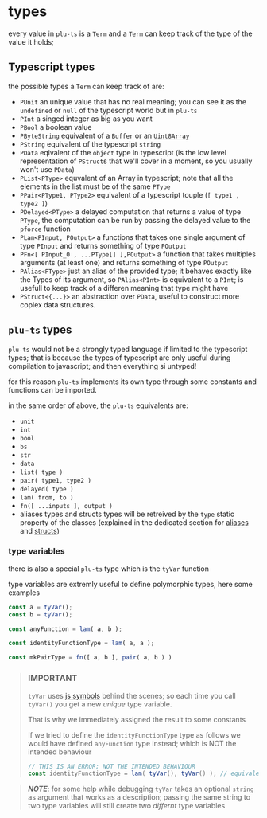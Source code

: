 # types

every value in `plu-ts` is a `Term` and a `Term` can keep track of the type of the value it holds;

## Typescript types

the possible types a `Term` can keep track of are:

- `PUnit` an unique value that has no real meaning; you can see it as the `undefined` or `null` of the typescript world but in `plu-ts`
- `PInt` a singed integer as big as you want
- `PBool` a boolean value
- `PByteString` equivalent of a `Buffer` or an [`Uint8Array`](https://developer.mozilla.org/en-US/docs/Web/JavaScript/Reference/Global_Objects/Uint8Array)
- `PString` equivalent of the typescript `string`
- `PData` eqivalent of the `object` type in typescript (is the low level representation of `PStruct`s that we'll cover in a moment, so you usually won't use `PData`)
- `PList<PType>` equvalent of an Array in typescript; note that all the elements in the list must be of the same `PType`
- `PPair<PType1, PType2>` equivalent of a typescript touple (`[ type1 , type2 ]`)
- `PDelayed<PType>` a delayed computation that returns a value of type `PType`, the computation can be run by passing the delayed value to the `pforce` function
- `PLam<PInput, POutput>` a functions that takes one single argument of type `PInput` and returns something of type `POutput`
- `PFn<[ PInput_0 , ...PType[] ],POutput>` a function that takes multiples arguments (at least one) and returns something of type `POutput`
- `PAlias<PType>` just an alias of the provided type; it behaves exactly like the Types of its argument, so `PAlias<PInt>` is equivalent to a  `PInt`; is usefull to keep track of a differen meaning that type might have
- `PStruct<{...}>` an abstraction over `PData`, useful to construct more coplex data structures.

## `plu-ts` types

`plu-ts` would not be a strongly typed language if limited to the typescript types;
that is because the types of typescript are only useful during compilation to javascript; and then everything si untyped!

for this reason `plu-ts` implements its own type through some constants and functions can be imported.

in the same order of above, the `plu-ts` equivalents are:

- `unit`
- `int`
- `bool`
- `bs`
- `str`
- `data`
- `list( type )`
- `pair( type1, type2 )`
- `delayed( type )`
- `lam( from, to )`
- `fn([ ...inputs ], output )`
- aliases types and structs types will be retreived by the `type` static property of the classes (explained in the dedicated section for [aliases](./aliases.md) and [structs](./structs.md))

### type variables

there is also a special `plu-ts` type which is the `tyVar` function

type variables are extremly useful to define polymorphic types, here some examples

```ts
const a = tyVar();
const b = tyVar();

const anyFunction = lam( a, b );

const identityFunctionType = lam( a, a );

const mkPairType = fn([ a, b ], pair( a, b ) )
```

> ### IMPORTANT
>
> `tyVar` uses [js symbols](https://developer.mozilla.org/en-US/docs/Web/JavaScript/Reference/Global_Objects/Symbol) behind the scenes; so each time you call `tyVar()` you get a new *unique* type variable.
>
> That is why we immediately assigned the result to some constants
>
> If we tried to define the `identityFunctionType` type as follows we would have defined `anyFunction` type instead; which is NOT the intended behaviour
>```ts
>// THIS IS AN ERROR; NOT THE INTENDED BEHAVIOUR
>const identityFunctionType = lam( tyVar(), tyVar() ); // equivalent to lam( a, b )
>```
>

> **_NOTE_**: for some help while debugging `tyVar` takes an optional `string` as argument that works as a description; passing the same string to two type variables will still create two *differnt* type variables
